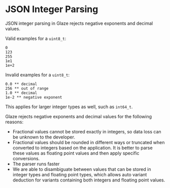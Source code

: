 # JSON Integer Parsing

JSON integer parsing in Glaze rejects negative exponents and decimal values.

Valid examples for a `uint8_t`:

```
0
123
255
1e1
1e+2
```

Invalid examples for a `uint8_t`:

```
0.0 ** decimal
256 ** out of range
1.0 ** decimal
1e-2 ** negative exponent
```

This applies for larger integer types as well, such as `int64_t`.

Glaze rejects negative exponents and decimal values for the following reasons:

- Fractional values cannot be stored exactly in integers, so data loss can be unknown to the developer.
- Fractional values should be rounded in different ways or truncated when converted to integers based on the application. It is better to parse these values as floating point values and then apply specific conversions.
- The parser runs faster
- We are able to disambiguate between values that can be stored in integer types and floating point types, which allows auto variant deduction for variants containing both integers and floating point values.
